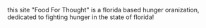 this site "Food For Thought" is a florida based hunger oranization, dedicated to fighting hunger in the state of florida! 
